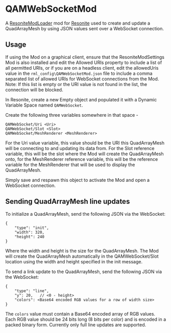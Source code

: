 # QAMWebSocketMod
A [ResoniteModLoader](https://github.com/resonite-modding-group/ResoniteModLoader) mod for [Resonite](https://resonite.com/) used to create and update a QuadArrayMesh by using JSON values sent over a WebSocket connection.

## Usage

If using the Mod on a graphical client, ensure that the ResoniteModSettings Mod is also installed and edit the Allowed URIs property to include a list of all permitted URIs, or if you are on a headless client, edit the allowedUris value in the ```rml_config\QAMWebSocketMod.json``` file to include a comma separated list of allowed URIs for WebSocket connections from the Mod. Note: If this list is empty or the URI value is not found in the list, the connection will be blocked.

In Resonite, create a new Empty object and populated it with a Dynamic Variable Space named ```QAMWebSocket```.

Create the following three variables somewhere in that space -

```
QAMWebSocket/Uri <Uri>
QAMWebSocket/Slot <Slot>
QAMWebSocket/MeshRenderer <MeshRenderer>
```

For the Uri value variable, this value should be the URI this QuadArrayMesh will be connecting to and updating its data from. For the Slot reference variable, this will be the slot where the Mod will create the QuadArrayMesh onto, for the MeshRenderer reference variable, this will be the reference variable for the MeshRenderer that will be used to display the QuadArrayMesh.

Simply save and respawn this object to activate the Mod and open a WebSocket connection.

## Sending QuadArrayMesh line updates

To initialize a QuadArrayMesh, send the following JSON via the WebSocket:

```
{
    "type": "init",
    "width": 320,
    "height": 240
}
```

Where the width and height is the size for the QuadArrayMesh. The Mod will create the QuadArrayMesh automatically in the QAMWebSocket/Slot location using the width and height specified in the init message.

To send a link update to the QuadArrayMesh, send the following JSON via the WebSocket:

```
{
    "type": "line",
    "y": 20,   // <0 - height>
    "colors": <Base64 encoded RGB values for a row of width size>
}
```

The ```colors``` value must contain a Base64 encoded array of RGB values. Each RGB value should be 24 bits long (8 bits per color) and is encoded in a packed binary form. Currently only full line updates are supported.

